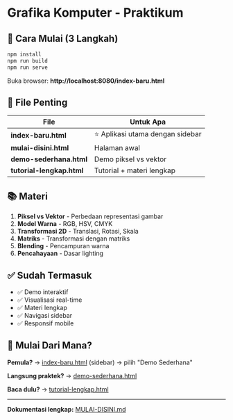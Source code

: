# Grafika Komputer - Praktikum

## 🚀 Cara Mulai (3 Langkah)

```bash
npm install
npm run build
npm run serve
```

Buka browser: **http://localhost:8080/index-baru.html**

## 📁 File Penting

| File | Untuk Apa |
|------|-----------|
| **index-baru.html** | ⭐ Aplikasi utama dengan sidebar |
| **mulai-disini.html** | Halaman awal |
| **demo-sederhana.html** | Demo piksel vs vektor |
| **tutorial-lengkap.html** | Tutorial + materi lengkap |

## 📚 Materi

1. **Piksel vs Vektor** - Perbedaan representasi gambar
2. **Model Warna** - RGB, HSV, CMYK
3. **Transformasi 2D** - Translasi, Rotasi, Skala
4. **Matriks** - Transformasi dengan matriks
5. **Blending** - Pencampuran warna
6. **Pencahayaan** - Dasar lighting

## ✅ Sudah Termasuk

- ✅ Demo interaktif
- ✅ Visualisasi real-time
- ✅ Materi lengkap
- ✅ Navigasi sidebar
- ✅ Responsif mobile

## 🎯 Mulai Dari Mana?

**Pemula?** → [index-baru.html](index-baru.html) (sidebar) → pilih "Demo Sederhana"

**Langsung praktek?** → [demo-sederhana.html](demo-sederhana.html)

**Baca dulu?** → [tutorial-lengkap.html](tutorial-lengkap.html)

---

**Dokumentasi lengkap:** [MULAI-DISINI.md](MULAI-DISINI.md)

